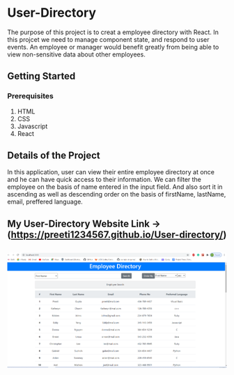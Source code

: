 # User-Directory

The purpose of this project is to creat a employee directory with React. In this projcet we need to manage component state, and respond to user events. An employee or manager would benefit greatly from being able to view non-sensitive data about other employees.

## Getting Started

### Prerequisites

1. HTML
2. CSS
3. Javascript
4. React


## Details of the Project


In this application, user can view their entire employee directory at once and he can have quick access to their information.  We can filter the employee on the basis of name entered in the input field. And also sort it in ascending as well as descending order on the basis of firstName, lastName, email, preffered language. 



## My User-Directory Website Link ->  (https://preeti1234567.github.io/User-directory/)

## ![Snapshot of my application](./user-directory/public/employee.png)




